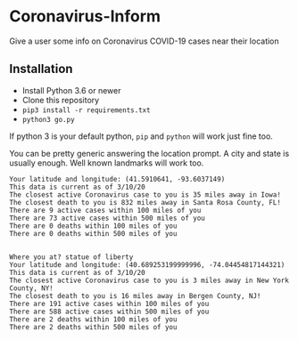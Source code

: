 # Coronavirus-Inform
Give a user some info on Coronavirus COVID-19 cases near their location

## Installation
* Install Python 3.6 or newer
* Clone this repository
* ```pip3 install -r requirements.txt```
* ```python3 go.py```

If python 3 is your default python, ```pip``` and ```python``` will work just fine too.

You can be pretty generic answering the location prompt.  A city and state is usually enough.  Well known landmarks will work too.

```Where you at? Des Moines, IA
Your latitude and longitude: (41.5910641, -93.6037149)
This data is current as of 3/10/20
The closest active Coronavirus case to you is 35 miles away in Iowa!
The closest death to you is 832 miles away in Santa Rosa County, FL!
There are 9 active cases within 100 miles of you
There are 73 active cases within 500 miles of you
There are 0 deaths within 100 miles of you
There are 0 deaths within 500 miles of you


Where you at? statue of liberty
Your latitude and longitude: (40.689253199999996, -74.04454817144321)
This data is current as of 3/10/20
The closest active Coronavirus case to you is 3 miles away in New York County, NY!
The closest death to you is 16 miles away in Bergen County, NJ!
There are 191 active cases within 100 miles of you
There are 588 active cases within 500 miles of you
There are 2 deaths within 100 miles of you
There are 2 deaths within 500 miles of you